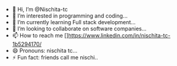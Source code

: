 - 👋 Hi, I’m @Nischita-tc
- 👀 I’m interested in programming and coding...
- 🌱 I’m currently learning Full stack development...
- 💞️ I’m looking to collaborate on software companies...
- 📫 How to reach me []https://www.linkedin.com/in/nischita-tc-1b5294170/
- 😄 Pronouns: nischita tc...
- ⚡ Fun fact: friends call me nischi..

<!---
Nischita-tc/Nischita-tc is a ✨ special ✨ repository because its `README.md` (this file) appears on your GitHub profile.
You can click the Preview link to take a look at your changes.
--->
